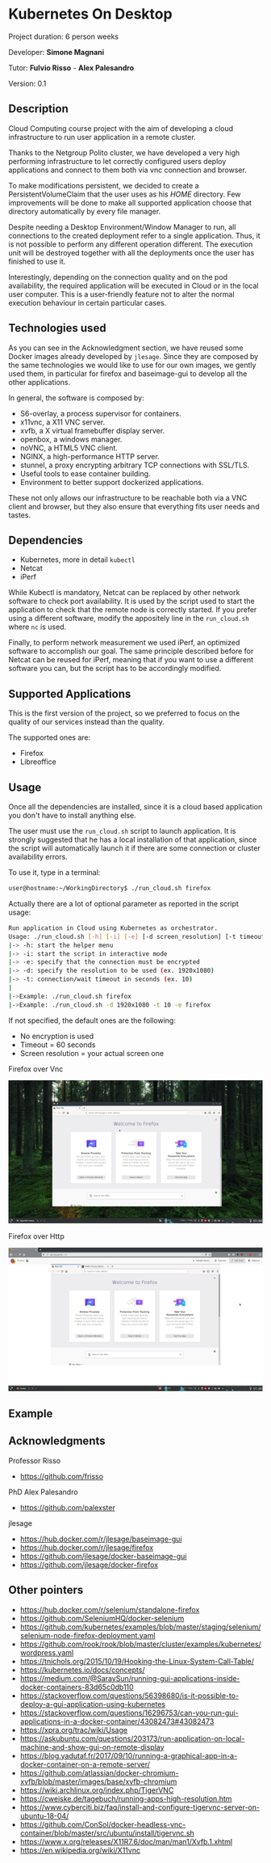 # Kubernetes On Desktop

Project duration: 6 person weeks

Developer: **Simone Magnani**

Tutor: **Fulvio Risso** - **Alex Palesandro**

Version: 0.1

## Description

Cloud Computing course project with the aim of developing a cloud infrastructure to run user application in a remote cluster.

Thanks to the Netgroup Polito cluster, we have developed a very high performing infrastructure to let correctly configured users deploy applications and connect to them both via vnc connection and browser.

To make modifications persistent, we decided to create a PersistentVolumeClaim that the user uses as his *HOME* directory. Few improvements will be done to make all supported application choose that directory automatically by every file manager.

Despite needing a Desktop Environment/Window Manager to run, all connections to the created deployment refer to a single application. Thus, it is not possible to perform any different operation different. The execution unit will be destroyed together with all the deployments once the user has finished to use it.

Interestingly, depending on the connection quality and on the pod availability, the required application will be executed in Cloud or in the local user computer. This is a user-friendly feature not to alter the normal execution behaviour in certain particular cases.

## Technologies used

As you can see in the Acknowledgment section, we have reused some Docker images already developed by `jlesage`. Since they are composed by the same technologies we would like to use for our own images, we gently used them, in particular for firefox and baseimage-gui to develop all the other applications.

In general, the software is composed by:

* S6-overlay, a process supervisor for containers.
* x11vnc, a X11 VNC server.
*	xvfb, a X virtual framebuffer display server.
*	openbox, a windows manager.
*	noVNC, a HTML5 VNC client.
*	NGINX, a high-performance HTTP server.
*	stunnel, a proxy encrypting arbitrary TCP connections with SSL/TLS.
*	Useful tools to ease container building.
*	Environment to better support dockerized applications.

These not only allows our infrastructure to be reachable both via a VNC client and browser, but they also ensure that everything fits user needs and tastes.

## Dependencies

* Kubernetes, more in detail `kubectl`
* Netcat
* iPerf

While Kubectl is mandatory, Netcat can be replaced by other network software to check port availability. It is used by the script used to start the application to check that the remote node is correctly started. If you prefer using a different software, modify the appositely line in the `run_cloud.sh` where `nc` is used.

Finally, to perform network measurement we used iPerf, an optimized software to accomplish our goal. The same principle described before for Netcat can be reused for iPerf, meaning that if you want to use a different software you can, but the script has to be accordingly modified.

## Supported Applications

This is the first version of the project, so we preferred to focus on the quality of our services instead than the quality.

The supported ones are:

* Firefox
* Libreoffice

## Usage

Once all the dependencies are installed, since it is a cloud based application you don't have to install anything else.

The user must use the `run_cloud.sh` script to launch application. It is strongly suggested that he has a local installation of that application, since the script will automatically launch it if there are some connection or cluster availability errors.

To use it, type in a terminal:

```bash
user@hostname:~/WorkingDirectory$ ./run_cloud.sh firefox
```

Actually there are a lot of optional parameter as reported in the script usage:

```bash
Run application in Cloud using Kubernetes as orchestrator.
Usage: ./run_cloud.sh [-h] [-i] [-e] [-d screen_resolution] [-t timeout] <application_name>
|-> -h: start the helper menu
|-> -i: start the script in interactive mode
|-> -e: specify that the connection must be encrypted
|-> -d: specify the resolution to be used (ex. 1920x1080)
|-> -t: connection/wait timeout in seconds (ex. 10)
|
|->Example: ./run_cloud.sh firefox
|->Example: ./run_cloud.sh -d 1920x1080 -t 10 -e firefox
```

If not specified, the default ones are the following:
	
* No encryption is used
* Timeout = 60 seconds
* Screen resolution = your actual screen one

Firefox over Vnc

![Firefox over Vnc](res/Firefox.png)

Firefox over Http

![Firefox over Http](res/Firefox2.png)

## Example

## Acknowledgments

Professor Risso

* <https://github.com/frisso>

PhD Alex Palesandro

* <https://github.com/palexster>

jlesage

* <https://hub.docker.com/r/jlesage/baseimage-gui>
* <https://hub.docker.com/r/jlesage/firefox>
* <https://github.com/jlesage/docker-baseimage-gui>
* <https://github.com/jlesage/docker-firefox>

## Other pointers

* <https://hub.docker.com/r/selenium/standalone-firefox>
* <https://github.com/SeleniumHQ/docker-selenium>
* <https://github.com/kubernetes/examples/blob/master/staging/selenium/selenium-node-firefox-deployment.yaml>
* <https://github.com/rook/rook/blob/master/cluster/examples/kubernetes/wordpress.yaml>
* <https://tnichols.org/2015/10/19/Hooking-the-Linux-System-Call-Table/>
* <https://kubernetes.io/docs/concepts/>
* <https://medium.com/@SaravSun/running-gui-applications-inside-docker-containers-83d65c0db110>
* <https://stackoverflow.com/questions/56398680/is-it-possible-to-deploy-a-gui-application-using-kubernetes>
* <https://stackoverflow.com/questions/16296753/can-you-run-gui-applications-in-a-docker-container/43082473#43082473>
* <https://xpra.org/trac/wiki/Usage>
* <https://askubuntu.com/questions/203173/run-application-on-local-machine-and-show-gui-on-remote-display>
* <https://blog.yadutaf.fr/2017/09/10/running-a-graphical-app-in-a-docker-container-on-a-remote-server/>
* <https://github.com/atlassian/docker-chromium-xvfb/blob/master/images/base/xvfb-chromium>
* <https://wiki.archlinux.org/index.php/TigerVNC>
* <https://cweiske.de/tagebuch/running-apps-high-resolution.htm>
* <https://www.cyberciti.biz/faq/install-and-configure-tigervnc-server-on-ubuntu-18-04/>
* <https://github.com/ConSol/docker-headless-vnc-container/blob/master/src/ubuntu/install/tigervnc.sh>
* <https://www.x.org/releases/X11R7.6/doc/man/man1/Xvfb.1.xhtml>
* <https://en.wikipedia.org/wiki/X11vnc>
